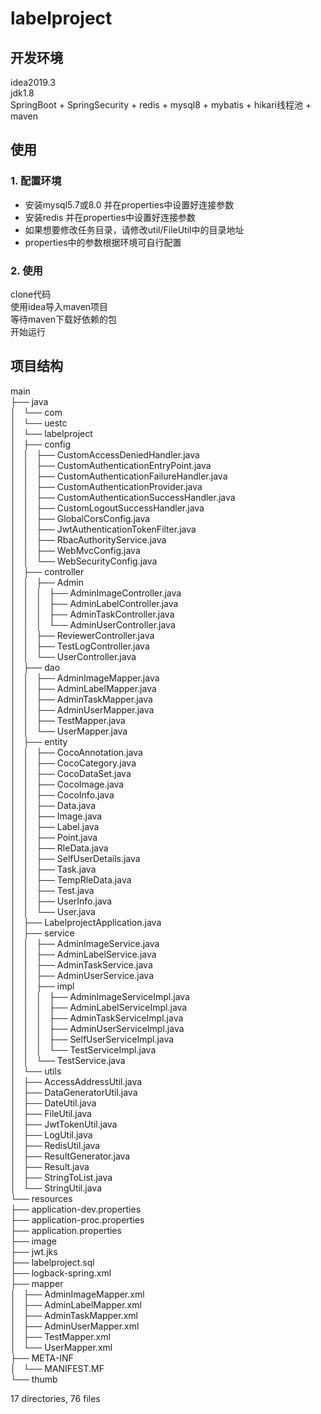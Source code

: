 # labelproject
## 开发环境  
idea2019.3  
jdk1.8  
SpringBoot + SpringSecurity + redis + mysql8 + mybatis + hikari线程池 + maven  

## 使用
### 1. 配置环境
 - 安装mysql5.7或8.0 并在properties中设置好连接参数
 - 安装redis 并在properties中设置好连接参数
 - 如果想要修改任务目录，请修改util/FileUtil中的目录地址
 - properties中的参数根据环境可自行配置
### 2. 使用
clone代码  
使用idea导入maven项目  
等待maven下载好依赖的包  
开始运行  

## 项目结构
main  
├── java  
│   └── com  
│       └── uestc  
│           └── labelproject  
│               ├── config  
│               │   ├── CustomAccessDeniedHandler.java  
│               │   ├── CustomAuthenticationEntryPoint.java  
│               │   ├── CustomAuthenticationFailureHandler.java  
│               │   ├── CustomAuthenticationProvider.java  
│               │   ├── CustomAuthenticationSuccessHandler.java  
│               │   ├── CustomLogoutSuccessHandler.java  
│               │   ├── GlobalCorsConfig.java  
│               │   ├── JwtAuthenticationTokenFilter.java  
│               │   ├── RbacAuthorityService.java  
│               │   ├── WebMvcConfig.java  
│               │   └── WebSecurityConfig.java  
│               ├── controller  
│               │   ├── Admin  
│               │   │   ├── AdminImageController.java  
│               │   │   ├── AdminLabelController.java  
│               │   │   ├── AdminTaskController.java  
│               │   │   └── AdminUserController.java  
│               │   ├── ReviewerController.java  
│               │   ├── TestLogController.java  
│               │   └── UserController.java  
│               ├── dao  
│               │   ├── AdminImageMapper.java  
│               │   ├── AdminLabelMapper.java  
│               │   ├── AdminTaskMapper.java  
│               │   ├── AdminUserMapper.java  
│               │   ├── TestMapper.java  
│               │   └── UserMapper.java  
│               ├── entity  
│               │   ├── CocoAnnotation.java  
│               │   ├── CocoCategory.java  
│               │   ├── CocoDataSet.java  
│               │   ├── CocoImage.java  
│               │   ├── CocoInfo.java  
│               │   ├── Data.java  
│               │   ├── Image.java  
│               │   ├── Label.java  
│               │   ├── Point.java  
│               │   ├── RleData.java  
│               │   ├── SelfUserDetails.java  
│               │   ├── Task.java  
│               │   ├── TempRleData.java  
│               │   ├── Test.java  
│               │   ├── UserInfo.java  
│               │   └── User.java  
│               ├── LabelprojectApplication.java  
│               ├── service  
│               │   ├── AdminImageService.java  
│               │   ├── AdminLabelService.java  
│               │   ├── AdminTaskService.java  
│               │   ├── AdminUserService.java  
│               │   ├── impl  
│               │   │   ├── AdminImageServiceImpl.java  
│               │   │   ├── AdminLabelServiceImpl.java  
│               │   │   ├── AdminTaskServiceImpl.java  
│               │   │   ├── AdminUserServiceImpl.java  
│               │   │   ├── SelfUserServiceImpl.java  
│               │   │   └── TestServiceImpl.java  
│               │   └── TestService.java  
│               └── utils  
│                   ├── AccessAddressUtil.java  
│                   ├── DataGeneratorUtil.java  
│                   ├── DateUtil.java  
│                   ├── FileUtil.java  
│                   ├── JwtTokenUtil.java  
│                   ├── LogUtil.java  
│                   ├── RedisUtil.java  
│                   ├── ResultGenerator.java  
│                   ├── Result.java  
│                   ├── StringToList.java  
│                   └── StringUtil.java  
└── resources  
    ├── application-dev.properties  
    ├── application-proc.properties  
    ├── application.properties  
    ├── image  
    ├── jwt.jks  
    ├── labelproject.sql  
    ├── logback-spring.xml  
    ├── mapper   
    │   ├── AdminImageMapper.xml  
    │   ├── AdminLabelMapper.xml  
    │   ├── AdminTaskMapper.xml  
    │   ├── AdminUserMapper.xml  
    │   ├── TestMapper.xml  
    │   └── UserMapper.xml  
    ├── META-INF  
    │   └── MANIFEST.MF  
    └── thumb  
  
17 directories, 76 files  
